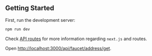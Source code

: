 ## Getting Started

First, run the development server:

```bash
npm run dev
```

Check [API routes](https://nextjs.org/docs/api-routes/introduction) for more information regarding `next.js` and routes.

Open [http://localhost:3000/api/faucet/address/get](http://localhost:3000/api/faucet/address/get).
